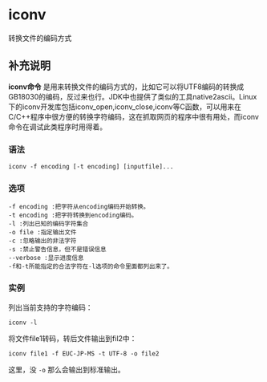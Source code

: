 #  iconv

转换文件的编码方式

##  补充说明

**iconv命令**
是用来转换文件的编码方式的，比如它可以将UTF8编码的转换成GB18030的编码，反过来也行。JDK中也提供了类似的工具native2ascii。Linux下的iconv开发库包括iconv_open,iconv_close,iconv等C函数，可以用来在C/C++程序中很方便的转换字符编码，这在抓取网页的程序中很有用处，而iconv命令在调试此类程序时用得着。

###  语法

    
    
    iconv -f encoding [-t encoding] [inputfile]... 
    

###  选项

    
    
    -f encoding :把字符从encoding编码开始转换。 
    -t encoding :把字符转换到encoding编码。 
    -l :列出已知的编码字符集合 
    -o file :指定输出文件 
    -c :忽略输出的非法字符 
    -s :禁止警告信息，但不是错误信息 
    --verbose :显示进度信息 
    -f和-t所能指定的合法字符在-l选项的命令里面都列出来了。 
    

###  实例

列出当前支持的字符编码：

    
    
    iconv -l 
    

将文件file1转码，转后文件输出到fil2中：

    
    
    iconv file1 -f EUC-JP-MS -t UTF-8 -o file2 
    

这里，没 ` -o ` 那么会输出到标准输出。

